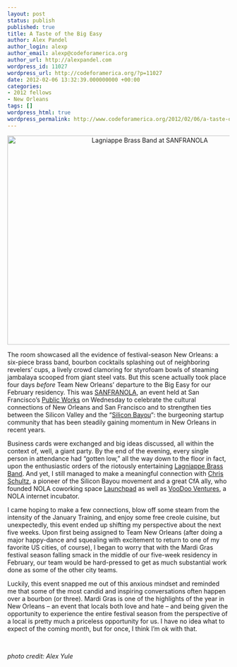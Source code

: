 ```yaml
---
layout: post
status: publish
published: true
title: A Taste of the Big Easy
author: Alex Pandel
author_login: alexp
author_email: alexp@codeforamerica.org
author_url: http://alexpandel.com
wordpress_id: 11027
wordpress_url: http://codeforamerica.org/?p=11027
date: 2012-02-06 13:32:39.000000000 +00:00
categories:
- 2012 fellows
- New Orleans
tags: []
wordpress_html: true
wordpress_permalink: http://www.codeforamerica.org/2012/02/06/a-taste-of-the-big-easy/
---
```


<p style="text-align: center;"><a href="http://codeforamerica.org/wp-content/uploads/2012/02/6785296151_bf614eeb81_o.jpg"><img alt="Lagniappe Brass Band at SANFRANOLA" class="size-full wp-image-11032 aligncenter" height="473" src="http://codeforamerica.org/wp-content/uploads/2012/02/6785296151_bf614eeb81_o.jpg" title="Lagniappe Brass Band at SANFRANOLA" width="630"/></a></p>
<p>The room showcased all the evidence of festival-season New Orleans: a six-piece brass band, bourbon cocktails splashing out of neighboring revelers’ cups, a lively crowd clamoring for styrofoam bowls of steaming jambalaya scooped from giant steel vats. But this scene actually took place four days <em>before </em>Team New Orleans’ departure to the Big Easy for our February residency. This was <a href="http://sanfranola.com/">SANFRANOLA</a>, an event held at San Francisco’s <a href="http://publicsf.com/">Public Works</a> on Wednesday to celebrate the cultural connections of New Orleans and San Francisco and to strengthen ties between the Silicon Valley and the “<a href="http://siliconbayounews.com/">Silicon Bayou</a>“: the burgeoning startup community that has been steadily gaining momentum in New Orleans in recent years.</p>
<p>Business cards were exchanged and big ideas discussed, all within the context of, well, a giant party. By the end of the evening, every single person in attendance had “gotten low,” all the way down to the floor in fact, upon the enthusiastic orders of the riotously entertaining <a href="http://www.lagniappebrassband.com/">Lagniappe Brass Band</a>. And yet, I still managed to make a meaningful connection with <a href="http://chrisschultz.net/">Chris Schultz</a>, a pioneer of the Silicon Bayou movement and a great CfA ally, who founded NOLA coworking space <a href="http://launchpadnola.com/">Launchpad</a> as well as <a href="http://www.voodooventures.com/">VooDoo Ventures</a>, a NOLA internet incubator.</p>
<p>I came hoping to make a few connections, blow off some steam from the intensity of the January Training, and enjoy some free creole cuisine, but unexpectedly, this event ended up shifting my perspective about the next five weeks. Upon first being assigned to Team New Orleans (after doing a major happy-dance and squealing with excitement to return to one of my favorite US cities, of course), I began to worry that with the Mardi Gras festival season falling smack in the middle of our five-week residency in February, our team would be hard-pressed to get as much substantial work done as some of the other city teams.</p>
<p>Luckily, this event snapped me out of this anxious mindset and reminded me that some of the most candid and inspiring conversations often happen over a bourbon (or three). Mardi Gras is one of the highlights of the year in New Orleans – an event that locals both love and hate – and being given the opportunity to experience the entire festival season from the perspective of a local is pretty much a priceless opportunity for us. I have no idea what to expect of the coming month, but for once, I think I’m ok with that.</p>
<p> </p>
<p><em>photo credit: Alex Yule</em></p>
